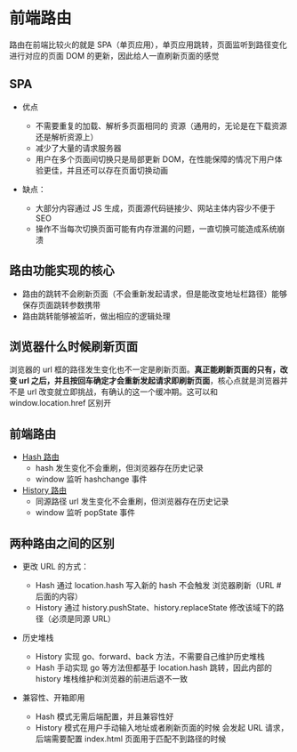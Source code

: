 # 前端路由

路由在前端比较火的就是 SPA（单页应用），单页应用跳转，页面监听到路径变化进行对应的页面 DOM 的更新，因此给人一直刷新页面的感觉

## SPA

- 优点

  - 不需要重复的加载、解析多页面相同的 资源（通用的，无论是在下载资源还是解析资源上）
  - 减少了大量的请求服务器
  - 用户在多个页面间切换只是局部更新 DOM，在性能保障的情况下用户体验更佳，并且还可以存在页面切换动画

- 缺点：
  - 大部分内容通过 JS 生成，页面源代码链接少、网站主体内容少不便于 SEO
  - 操作不当每次切换页面可能有内存泄漏的问题，一直切换可能造成系统崩溃

## 路由功能实现的核心

- 路由的跳转不会刷新页面（不会重新发起请求，但是能改变地址栏路径）能够保存页面跳转参数携带
- 路由跳转能够被监听，做出相应的逻辑处理

## 浏览器什么时候刷新页面

浏览器的 url 框的路径发生变化也不一定是刷新页面。**真正能刷新页面的只有，改变 url 之后，并且按回车确定才会重新发起请求即刷新页面**，核心点就是浏览器并不是 url 改变就立即挑战，有确认的这一个缓冲期。这可以和 window.location.href 区别开

## 前端路由

- [Hash 路由](./HashRouter.md)
  - hash 发生变化不会重刷，但浏览器存在历史记录
  - window 监听 hashchange 事件
- [History 路由](./HistoryRouter.md)
  - 同源路径 url 发生变化不会重刷，但浏览器存在历史记录
  - window 监听 popState 事件

## 两种路由之间的区别

- 更改 URL 的方式：
  - Hash 通过 location.hash 写入新的 hash 不会触发 浏览器刷新（URL # 后面的内容）
  - History 通过 history.pushState、history.replaceState 修改该域下的路径（必须是同源 URL）
- 历史堆栈

  - History 实现 go、forward、back 方法，不需要自己维护历史堆栈
  - Hash 手动实现 go 等方法但都基于 location.hash 跳转，因此内部的 history 堆栈维护和浏览器的前进后退不一致

- 兼容性、开箱即用
  - Hash 模式无需后端配置，并且兼容性好
  - History 模式在用户手动输入地址或者刷新页面的时候 会发起 URL 请求，后端需要配置 index.html 页面用于匹配不到路径的时候
